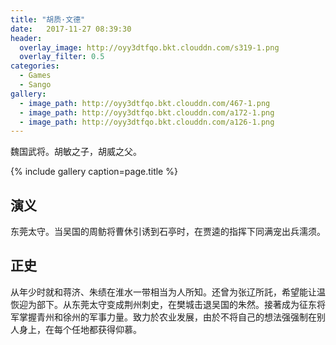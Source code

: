 ```yaml
---
title: "胡质·文德"
date:   2017-11-27 08:39:30
header:
  overlay_image: http://oyy3dtfqo.bkt.clouddn.com/s319-1.png
  overlay_filter: 0.5
categories:
  - Games
  - Sango
gallery:
  - image_path: http://oyy3dtfqo.bkt.clouddn.com/467-1.png
  - image_path: http://oyy3dtfqo.bkt.clouddn.com/a172-1.png
  - image_path: http://oyy3dtfqo.bkt.clouddn.com/a126-1.png
---
```


魏国武将。胡敏之子，胡威之父。

{% include gallery caption=page.title %}

## 演义

东莞太守。当吴国的周鲂将曹休引诱到石亭时，在贾逵的指挥下同满宠出兵濡须。

## 正史

从年少时就和蒋济、朱绩在淮水一带相当为人所知。还曾为张辽所託，希望能让温恢迎为部下。从东莞太守变成荆州刺史，在樊城击退吴国的朱然。接著成为征东将军掌握青州和徐州的军事力量。致力於农业发展，由於不将自己的想法强强制在别人身上，在每个任地都获得仰慕。